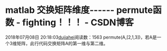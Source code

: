 # matlab 交换矩阵维度------ permute函数 - fighting！！！ - CSDN博客
2018年07月08日 20:18:03[dujiahei](https://me.csdn.net/dujiahei)阅读数：1563
permute(A,[2,1,3])，若A是一个3维矩阵，此行代码交换矩阵A的第一维与第二维。

